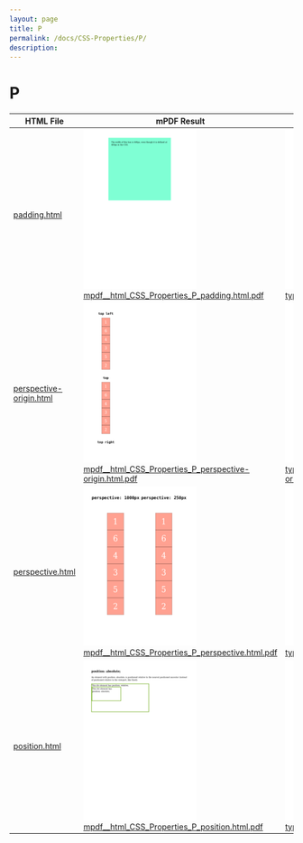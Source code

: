 ```yaml
---
layout: page
title: P
permalink: /docs/CSS-Properties/P/
description: 
---
```


# P
HTML File | mPDF Result | typeset.sh Result | PDFreactor Result
------------ | ------------- | ------------- | -------------
[padding.html](/html/CSS%20Properties/P/padding.html) | ![](mpdf__html_CSS_Properties_P_padding.html.png) [mpdf__html_CSS_Properties_P_padding.html.pdf](mpdf__html_CSS_Properties_P_padding.html.pdf) | ![](typeset__html_CSS_Properties_P_padding.html.png) [typeset__html_CSS_Properties_P_padding.html.pdf](typeset__html_CSS_Properties_P_padding.html.pdf) | ![](pdfreactor__html_CSS_Properties_P_padding.html.png) [pdfreactor__html_CSS_Properties_P_padding.html.pdf](pdfreactor__html_CSS_Properties_P_padding.html.pdf)
[perspective-origin.html](/html/CSS%20Properties/P/perspective-origin.html) | ![](mpdf__html_CSS_Properties_P_perspective-origin.html.png) [mpdf__html_CSS_Properties_P_perspective-origin.html.pdf](mpdf__html_CSS_Properties_P_perspective-origin.html.pdf) | ![](typeset__html_CSS_Properties_P_perspective-origin.html.png) [typeset__html_CSS_Properties_P_perspective-origin.html.pdf](typeset__html_CSS_Properties_P_perspective-origin.html.pdf) | ![](pdfreactor__html_CSS_Properties_P_perspective-origin.html.png) [pdfreactor__html_CSS_Properties_P_perspective-origin.html.pdf](pdfreactor__html_CSS_Properties_P_perspective-origin.html.pdf)
[perspective.html](/html/CSS%20Properties/P/perspective.html) | ![](mpdf__html_CSS_Properties_P_perspective.html.png) [mpdf__html_CSS_Properties_P_perspective.html.pdf](mpdf__html_CSS_Properties_P_perspective.html.pdf) | ![](typeset__html_CSS_Properties_P_perspective.html.png) [typeset__html_CSS_Properties_P_perspective.html.pdf](typeset__html_CSS_Properties_P_perspective.html.pdf) | ![](pdfreactor__html_CSS_Properties_P_perspective.html.png) [pdfreactor__html_CSS_Properties_P_perspective.html.pdf](pdfreactor__html_CSS_Properties_P_perspective.html.pdf)
[position.html](/html/CSS%20Properties/P/position.html) | ![](mpdf__html_CSS_Properties_P_position.html.png) [mpdf__html_CSS_Properties_P_position.html.pdf](mpdf__html_CSS_Properties_P_position.html.pdf) | ![](typeset__html_CSS_Properties_P_position.html.png) [typeset__html_CSS_Properties_P_position.html.pdf](typeset__html_CSS_Properties_P_position.html.pdf) | ![](pdfreactor__html_CSS_Properties_P_position.html.png) [pdfreactor__html_CSS_Properties_P_position.html.pdf](pdfreactor__html_CSS_Properties_P_position.html.pdf)
